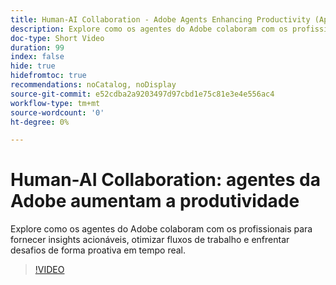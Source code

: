 ```yaml
---
title: Human-AI Collaboration - Adobe Agents Enhancing Productivity (Aprimoramento da produtividade dos agentes da)
description: Explore como os agentes do Adobe colaboram com os profissionais para fornecer insights acionáveis, otimizar fluxos de trabalho e enfrentar desafios de forma proativa em tempo real.
doc-type: Short Video
duration: 99
index: false
hide: true
hidefromtoc: true
recommendations: noCatalog, noDisplay
source-git-commit: e52cdba2a9203497d97cbd1e75c81e3e4e556ac4
workflow-type: tm+mt
source-wordcount: '0'
ht-degree: 0%

---
```



# Human-AI Collaboration: agentes da Adobe aumentam a produtividade

Explore como os agentes do Adobe colaboram com os profissionais para fornecer insights acionáveis, otimizar fluxos de trabalho e enfrentar desafios de forma proativa em tempo real.

<!-- 62_S653_3442539_98_humanai-collaboration-adobe-agents-enhancing-productivity -->
>[!VIDEO](https://video.tv.adobe.com/v/3460402/?learn=on&enablevpops=true&captions=por_br)
